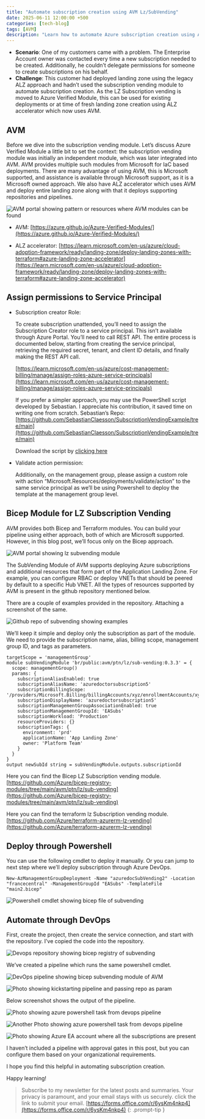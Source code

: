 ```yaml
---
title: "Automate subscription creation using AVM Lz/SubVending"
date: 2025-06-11 12:00:00 +500
categories: [tech-blog]
tags: [AVM]
description: "Learn how to automate Azure subscription creation using AVM’s Subcription Vending module with Bicep and Azure DevOps. Deploy application LZ subscription"
---
```

* **Scenario**: One of my customers came with a problem. The Enterprise Account owner was contacted every time a new subscription needed to be created. Additionally, he couldn’t delegate permissions for someone to create subscriptions on his behalf.
* **Challenge**: This customer had deployed landing zone using the legacy ALZ approach and hadn’t used the subscription vending module to automate subscription creation. As the LZ Subscription vending is moved to Azure Verified Module, this can be used for existing deployments or at time of fresh landing zone creation using ALZ accelerator which now uses AVM.

## AVM
Before we dive into the subscription vending module. Let’s discuss Azure Verified Module a little bit to set the context: the subscription vending module was initially an independent module, which was later integrated into AVM. AVM provides multiple such modules from Microsoft for IaC based deployments. There are many advantage of using AVM, this is Microsoft supported, and assistance is available through Microsoft support, as it is a Microsoft owned approach. We also have ALZ accelerator which uses AVM and deploy entire landing zone along with that it deploys supporting repositories and pipelines.

![AVM portal showing pattern or resources where AVM modules can be found](https://raw.githubusercontent.com/qureshiaquib/qureshiaquib.github.io/main/assets/11062025/avm-pattern-portal.jpg)

* AVM: [https://azure.github.io/Azure-Verified-Modules/](https://azure.github.io/Azure-Verified-Modules/)

* ALZ accelerator: [https://learn.microsoft.com/en-us/azure/cloud-adoption-framework/ready/landing-zone/deploy-landing-zones-with-terraform#azure-landing-zone-accelerator](https://learn.microsoft.com/en-us/azure/cloud-adoption-framework/ready/landing-zone/deploy-landing-zones-with-terraform#azure-landing-zone-accelerator)

## Assign permissions to Service Principal
* Subscription creator Role:

  To create subscription unattended, you’ll need to assign the Subscription Creator role to a service principal. This isn’t available through Azure Portal. You’ll need to call REST API.
  The entire process is documented below, starting from creating the service principal, retrieving the required secret, tenant, and client ID details, and finally making the REST API call. 
  
  [https://learn.microsoft.com/en-us/azure/cost-management-billing/manage/assign-roles-azure-service-principals](https://learn.microsoft.com/en-us/azure/cost-management-billing/manage/assign-roles-azure-service-principals)

  If you prefer a simpler approach, you may use the PowerShell script developed by Sebastian. I appreciate his contribution, it saved time on writing one from scratch.
  Sebastian’s Repo: [https://github.com/SebastianClaesson/SubscriptionVendingExample/tree/main](https://github.com/SebastianClaesson/SubscriptionVendingExample/tree/main)

  Download the script by [clicking here](https://raw.githubusercontent.com/qureshiaquib/qureshiaquib.github.io/main/assets/11062025/New-EnterpriseAgreementRoleAssignment.ps1)

* Validate action permission:

  Additionally, on the management group, please assign a custom role with action “Microsoft.Resources/deployments/validate/action” to the same service principal as we’ll be using Powershell to deploy the template at the management group level.

## Bicep Module for LZ Subscription Vending
AVM provides both Bicep and Terraform modules. You can build your pipeline using either approach, both of which are Microsoft supported. However, in this blog post, we’ll focus only on the Bicep approach.

![AVM portal showing lz subvending module](https://raw.githubusercontent.com/qureshiaquib/qureshiaquib.github.io/main/assets/11062025/lz-sub-vending-avm-module.jpg)

The SubVending Module of AVM supports deploying Azure subscriptions and additional resources that form part of the Application Landing Zone. For example, you can configure RBAC or deploy VNETs that should be peered by default to a specific Hub VNET.
All the types of resources supported by AVM is present in the github repository mentioned below.

There are a couple of examples provided in the repository. Attaching a screenshot of the same.

![Github repo of subvending showing examples](https://raw.githubusercontent.com/qureshiaquib/qureshiaquib.github.io/main/assets/11062025/github-repo-showing-sub-vending-examples.jpg)

We’ll keep it simple and deploy only the subscription as part of the module.
We need to provide the subscription name, alias, billing scope, management group ID, and tags as parameters.

```shell
targetScope = 'managementGroup'
module subVendingModule 'br/public:avm/ptn/lz/sub-vending:0.3.3' = {
  scope: managementGroup()
  params: {
    subscriptionAliasEnabled: true
    subscriptionAliasName: 'azuredoctorsubscription5'
    subscriptionBillingScope: '/providers/Microsoft.Billing/billingAccounts/xyz/enrollmentAccounts/xyz'
    subscriptionDisplayName: 'azuredoctorsubscription5'
    subscriptionManagementGroupAssociationEnabled: true
    subscriptionManagementGroupId: 'EASubs'
    subscriptionWorkload: 'Production'
    resourceProviders: {}
    subscriptionTags: {
      environment: 'prd'
      applicationName: 'App Landing Zone'
      owner: 'Platform Team'
    }
  }
}
output newSubId string = subVendingModule.outputs.subscriptionId
```
Here you can find the Bicep LZ Subscription vending module.
[https://github.com/Azure/bicep-registry-modules/tree/main/avm/ptn/lz/sub-vending](https://github.com/Azure/bicep-registry-modules/tree/main/avm/ptn/lz/sub-vending)

Here you can find the terraform lz Subscription vending module.
[https://github.com/Azure/terraform-azurerm-lz-vending](https://github.com/Azure/terraform-azurerm-lz-vending)

## Deploy through Powershell

You can use the following cmdlet to deploy it manually. Or you can jump to next step where we’ll deploy subscription through Azure DevOps.

```shell
New-AzManagementGroupDeployment -Name "azuredocSubVending2" -Location "francecentral" -ManagementGroupId "EASubs" -TemplateFile "main2.bicep"
```
![Powershell cmdlet showing bicep file of subvending](https://raw.githubusercontent.com/qureshiaquib/qureshiaquib.github.io/main/assets/11062025/powershell-output.jpg)


## Automate through DevOps
First, create the project, then create the service connection, and start with the repository.
I’ve copied the code into the repository.

![Devops repository showing bicep registry of subvending](https://raw.githubusercontent.com/qureshiaquib/qureshiaquib.github.io/main/assets/11062025/devops-repository.jpg)

We’ve created a pipeline which runs the same powershell cmdlet.

![DevOps pipeline showing bicep subvending module of AVM](https://raw.githubusercontent.com/qureshiaquib/qureshiaquib.github.io/main/assets/11062025/azure-pipeline-avm.jpg)


![Photo showing kickstarting pipeline and passing repo as param](https://raw.githubusercontent.com/qureshiaquib/qureshiaquib.github.io/main/assets/11062025/run-pipeline-manually.jpg)

Below screenshot shows the output of the pipeline.

![Photo showing azure powershell task from devops pipeline](https://raw.githubusercontent.com/qureshiaquib/qureshiaquib.github.io/main/assets/11062025/azure-powershell-task.jpg)

![Another Photo showing azure powershell task from devops pipeline](https://raw.githubusercontent.com/qureshiaquib/qureshiaquib.github.io/main/assets/11062025/azure-powershell-task2.jpg)

![Photo showing Azure EA account where all the subscriptions are present](https://raw.githubusercontent.com/qureshiaquib/qureshiaquib.github.io/main/assets/11062025/azure-portal-subscription-created.jpg)

I haven’t included a pipeline with approval gates in this post, but you can configure them based on your organizational requirements.

I hope you find this helpful in automating subscription creation.

Happy learning!

>Subscribe to my newsletter for the latest posts and summaries. Your privacy is paramount, and your email stays with us securely.
click the link to submit your email.
[https://forms.office.com/r/6ysKm4nkp4](https://forms.office.com/r/6ysKm4nkp4)
{: .prompt-tip }